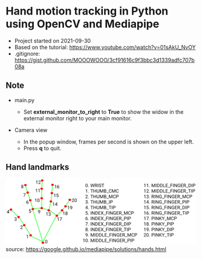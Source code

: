 # Hand motion tracking in Python using OpenCV and Mediapipe
* Project started on 2021-09-30
* Based on the tutorial: https://www.youtube.com/watch?v=01sAkU_NvOY 
* .gitignore: https://gist.github.com/MOOOWOOO/3cf91616c9f3bbc3d1339adfc707b08a

## Note 
* main.py 
  * Set **external_monitor_to_right** to **True** to show the widow in the external monitor right to your main monitor. 
 
* Camera view
  * In the popup window, frames per second is shown on the upper left.
  * Press **q** to quit.

## Hand landmarks 
![Hand landmarks](hand_landmarks.png)
source: https://google.github.io/mediapipe/solutions/hands.html

